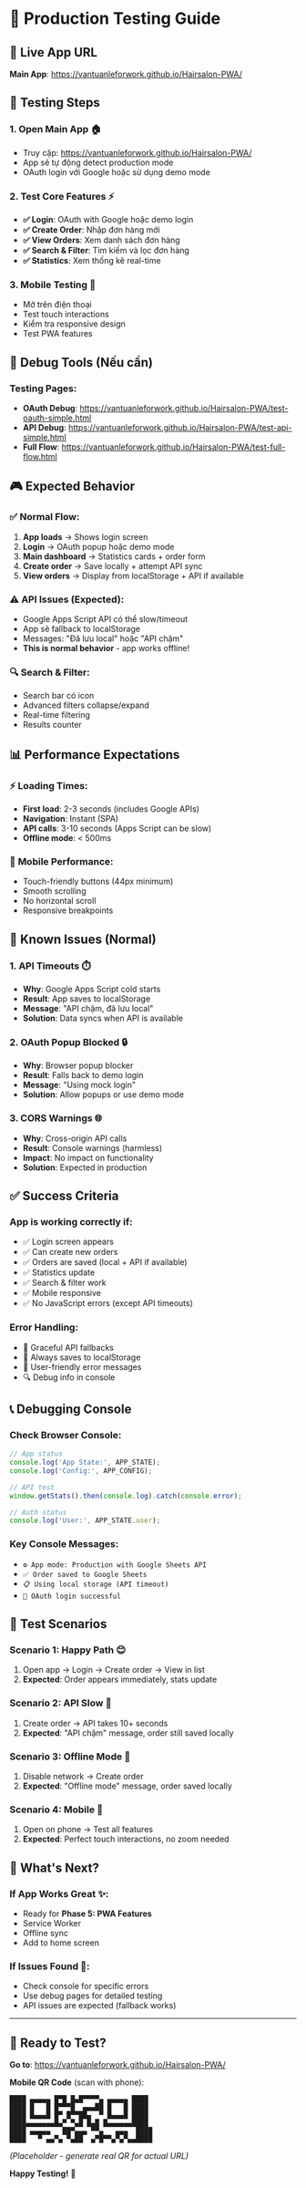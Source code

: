 # 🚀 Production Testing Guide

## 📍 Live App URL

**Main App**: https://vantuanleforwork.github.io/Hairsalon-PWA/

## 🎯 Testing Steps

### 1. **Open Main App** 🏠
- Truy cập: https://vantuanleforwork.github.io/Hairsalon-PWA/
- App sẽ tự động detect production mode
- OAuth login với Google hoặc sử dụng demo mode

### 2. **Test Core Features** ⚡
- **✅ Login**: OAuth with Google hoặc demo login
- **✅ Create Order**: Nhập đơn hàng mới
- **✅ View Orders**: Xem danh sách đơn hàng
- **✅ Search & Filter**: Tìm kiếm và lọc đơn hàng
- **✅ Statistics**: Xem thống kê real-time

### 3. **Mobile Testing** 📱
- Mở trên điện thoại
- Test touch interactions
- Kiểm tra responsive design
- Test PWA features

## 🔧 Debug Tools (Nếu cần)

### Testing Pages:
- **OAuth Debug**: https://vantuanleforwork.github.io/Hairsalon-PWA/test-oauth-simple.html
- **API Debug**: https://vantuanleforwork.github.io/Hairsalon-PWA/test-api-simple.html  
- **Full Flow**: https://vantuanleforwork.github.io/Hairsalon-PWA/test-full-flow.html

## 🎮 Expected Behavior

### ✅ **Normal Flow**:
1. **App loads** → Shows login screen
2. **Login** → OAuth popup hoặc demo mode
3. **Main dashboard** → Statistics cards + order form
4. **Create order** → Save locally + attempt API sync
5. **View orders** → Display from localStorage + API if available

### ⚠️ **API Issues** (Expected):
- Google Apps Script API có thể slow/timeout
- App sẽ fallback to localStorage
- Messages: "Đã lưu local" hoặc "API chậm"
- **This is normal behavior** - app works offline!

### 🔍 **Search & Filter**:
- Search bar có icon
- Advanced filters collapse/expand
- Real-time filtering
- Results counter

## 📊 Performance Expectations

### ⚡ **Loading Times**:
- **First load**: 2-3 seconds (includes Google APIs)
- **Navigation**: Instant (SPA)
- **API calls**: 3-10 seconds (Apps Script can be slow)
- **Offline mode**: < 500ms

### 📱 **Mobile Performance**:
- Touch-friendly buttons (44px minimum)
- Smooth scrolling
- No horizontal scroll
- Responsive breakpoints

## 🚫 Known Issues (Normal)

### 1. **API Timeouts** ⏱️
- **Why**: Google Apps Script cold starts
- **Result**: App saves to localStorage
- **Message**: "API chậm, đã lưu local"
- **Solution**: Data syncs when API is available

### 2. **OAuth Popup Blocked** 🔒
- **Why**: Browser popup blocker
- **Result**: Falls back to demo login
- **Message**: "Using mock login"
- **Solution**: Allow popups or use demo mode

### 3. **CORS Warnings** 🌐
- **Why**: Cross-origin API calls
- **Result**: Console warnings (harmless)
- **Impact**: No impact on functionality
- **Solution**: Expected in production

## ✅ Success Criteria

### **App is working correctly if**:
- ✅ Login screen appears
- ✅ Can create new orders
- ✅ Orders are saved (local + API if available)
- ✅ Statistics update
- ✅ Search & filter work
- ✅ Mobile responsive
- ✅ No JavaScript errors (except API timeouts)

### **Error Handling**:
- 🔄 Graceful API fallbacks
- 💾 Always saves to localStorage
- 📱 User-friendly error messages
- 🔍 Debug info in console

## 📞 Debugging Console

### **Check Browser Console**:
```javascript
// App status
console.log('App State:', APP_STATE);
console.log('Config:', APP_CONFIG);

// API test
window.getStats().then(console.log).catch(console.error);

// Auth status  
console.log('User:', APP_STATE.user);
```

### **Key Console Messages**:
- `⚙️ App mode: Production with Google Sheets API`
- `✅ Order saved to Google Sheets`
- `📋 Using local storage (API timeout)`
- `🔐 OAuth login successful`

## 🎯 Test Scenarios

### **Scenario 1: Happy Path** 😊
1. Open app → Login → Create order → View in list
2. **Expected**: Order appears immediately, stats update

### **Scenario 2: API Slow** 🐌  
1. Create order → API takes 10+ seconds
2. **Expected**: "API chậm" message, order still saved locally

### **Scenario 3: Offline Mode** 📴
1. Disable network → Create order
2. **Expected**: "Offline mode" message, order saved locally

### **Scenario 4: Mobile** 📱
1. Open on phone → Test all features
2. **Expected**: Perfect touch interactions, no zoom needed

## 🔮 What's Next?

### **If App Works Great** ✨:
- Ready for **Phase 5: PWA Features**
- Service Worker
- Offline sync
- Add to home screen

### **If Issues Found** 🔧:
- Check console for specific errors
- Use debug pages for detailed testing
- API issues are expected (fallback works)

---

## 🚀 **Ready to Test?**

**Go to**: https://vantuanleforwork.github.io/Hairsalon-PWA/

**Mobile QR Code** (scan with phone):
```
████ ▄▄▄▄▄ █▀█ █▄█▀▀▀▀▄ ▄▄▄▄▄ ████
████ █   █ █▀▀▀█  ▄▄▄██ █   █ ████
████ █▄▄▄█ █▀ █▀▀██▄  ▀ █▄▄▄█ ████
████▄▄▄▄▄▄▄█▄▀ ▀▄█ █▄█ █▄▄▄▄▄▄████
████ ▄▄▄▄▄   ██▀▄▄▄ ▀▀▄   ▄▄▄  ████
████   ▀ ▄▄▀▄ ▀▄██  ▄▀█▀▀▄▀▄▀▄▄████
```
*(Placeholder - generate real QR for actual URL)*

**Happy Testing!** 🎉
